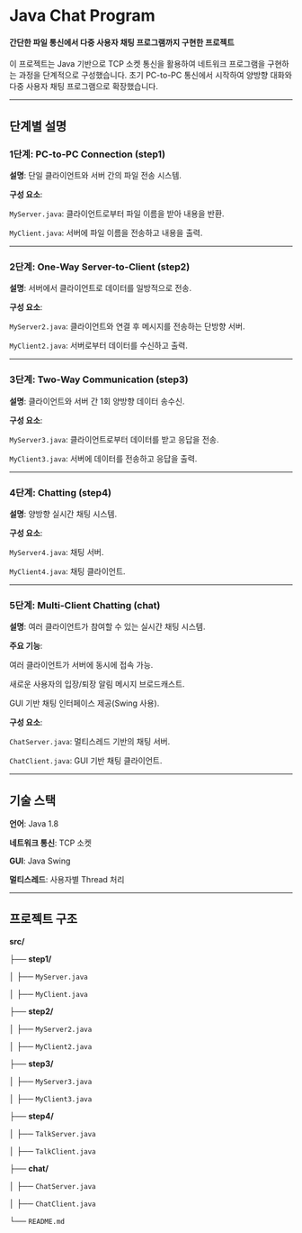 # Java Chat Program 
#### 간단한 파일 통신에서 다중 사용자 채팅 프로그램까지 구현한 프로젝트
이 프로젝트는 Java 기반으로 TCP 소켓 통신을 활용하여 네트워크 프로그램을 구현하는 과정을 단계적으로 구성했습니다. 초기 PC-to-PC 통신에서 시작하여 양방향 대화와 다중 사용자 채팅 프로그램으로 확장했습니다.

---

## 단계별 설명
### 1단계: PC-to-PC Connection (step1)

**설명**: 단일 클라이언트와 서버 간의 파일 전송 시스템.

**구성 요소**:

`MyServer.java`: 클라이언트로부터 파일 이름을 받아 내용을 반환.

`MyClient.java`: 서버에 파일 이름을 전송하고 내용을 출력.

---

### 2단계: One-Way Server-to-Client (step2)

**설명**: 서버에서 클라이언트로 데이터를 일방적으로 전송.

**구성 요소**:

`MyServer2.java`: 클라이언트와 연결 후 메시지를 전송하는 단방향 서버.

`MyClient2.java`: 서버로부터 데이터를 수신하고 출력.

---

### 3단계: Two-Way Communication (step3)

**설명**: 클라이언트와 서버 간 1회 양방향 데이터 송수신.

**구성 요소**:

`MyServer3.java`: 클라이언트로부터 데이터를 받고 응답을 전송.

`MyClient3.java`: 서버에 데이터를 전송하고 응답을 출력.

---

### 4단계: Chatting (step4)

**설명**: 양방향 실시간 채팅 시스템.

**구성 요소**:

`MyServer4.java`: 채팅 서버.

`MyClient4.java`: 채팅 클라이언트.

---

### 5단계: Multi-Client Chatting (chat)

**설명**: 여러 클라이언트가 참여할 수 있는 실시간 채팅 시스템.

**주요 기능**:

여러 클라이언트가 서버에 동시에 접속 가능.

새로운 사용자의 입장/퇴장 알림 메시지 브로드캐스트.

GUI 기반 채팅 인터페이스 제공(Swing 사용).

**구성 요소**:

`ChatServer.java`: 멀티스레드 기반의 채팅 서버.

`ChatClient.java`: GUI 기반 채팅 클라이언트.


---

## 기술 스택

**언어**: Java 1.8

**네트워크 통신**: TCP 소켓

**GUI**: Java Swing

**멀티스레드**: 사용자별 Thread 처리


---

## 프로젝트 구조

**src/**

├── **step1/**                

│   ├── `MyServer.java`      

│   ├── `MyClient.java`     

├── **step2/**                

│   ├── `MyServer2.java`    

│   ├── `MyClient2.java`   

├── **step3/**                 

│   ├── `MyServer3.java`    

│   ├── `MyClient3.java`   

├── **step4/**              

│   ├── `TalkServer.java`    

│   ├── `TalkClient.java`    

├── **chat/**                 

│   ├── `ChatServer.java`  

│   ├── `ChatClient.java`    

└── `README.md`             

